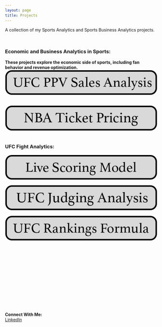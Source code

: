 ```yaml
---
layout: page
title: Projects
---
```

A collection of my Sports Analytics and Sports Business Analytics projects.

&nbsp;<br>

### Economic and Business Analytics in Sports:
**These projects explore the economic side of sports, including fan behavior and revenue optimization.** &nbsp;<br>
[![Image](/assets/images/ufc_ppv_analysis.png)](https://oconnellryan.github.io/ufc_ppv.html)  &nbsp;<br>

[![Image](/assets/images/nba_ticket_pricing.png)](https://oconnellryan.github.io/nba-ticket-pricing.html)  &nbsp;<br>


### UFC Fight Analytics:
[![Image](/assets/buttons/live_scoring_model.png)](https://oconnellryan.github.io/ufc-live-scoring.html)

[![Image](/assets/buttons/ufc_judging_analysis.png)](https://oconnellryan.github.io/ufc-judging-analysis.html)

[![Image](/assets/ufc/ufc_rankings_formula.png)](https://oconnellryan.github.io/ufc-rankings.html)
&nbsp;<br>
&nbsp;<br>
&nbsp;<br>
&nbsp;<br>
&nbsp;<br>
&nbsp;<br>
&nbsp;<br>
&nbsp;<br>
&nbsp;<br>
&nbsp;<br>
&nbsp;<br>

&nbsp;<br>

**Connect With Me:** &nbsp;<br>
[LinkedIn](https://www.linkedin.com/in/ryan-m-oconnell/)
